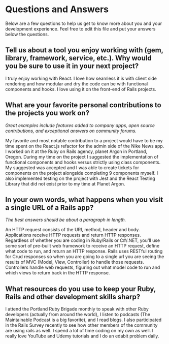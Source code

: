 # Questions and Answers

Below are a few questions to help us get to know more about you and your
development experience. Feel free to edit this file and put your answers
below the questions.

## Tell us about a tool you enjoy working with (gem, library, framework, service, etc.). Why would you be sure to use it in your next project?

I truly enjoy working with React. I love how seamless it is with client side rendering and how modular and dry the code can be with functional components and hooks. I love using it on the front-end of Rails projects.

## What are your favorite personal contributions to the projects you work on?

*Great examples include features added to company apps, open source contributions, and exceptional answers on community forums.*

My favorite and most notable contribution to a project would have to be my time spent on the React.js refactor for the admin side of the Nike News app. I worked on it at the Ruby on Rails agency, planet Argon in Portland, Oregon. During my time on the project I suggested the implementation of functional components and hooks versus strictly using class components. My suggested was accepted and I was able to create tickets for components on the project alongside completing 9 components myself. I also implemented testing on the project with Jest and the React Testing Library that did not exist prior to my time at Planet Argon.


## In your own words, what happens when you visit a single URL of a Rails app?

*The best answers should be about a paragraph in length.*

 An HTTP request consists of the URI, method, header and body. Applications receive HTTP requests and return HTTP responses. Regardless of whether you are coding in Ruby/Rails or C#/.NET, you'll use some sort of pre-built web framework to receive an HTTP request, define what code to run, and return an HTTP response. Rails uses RESTful routing for Crud responses so when you are going to a single url you are seeing the results of MVC (Model, View, Controller) to handle those requests. Controllers handle web requests, figuring out what model code to run and which views to return back in the HTTP response.

## What resources do you use to keep your Ruby, Rails and other development skills sharp?

I attend the Portland Ruby Brigade monthly to speak with other Ruby developers (actually from around the world), I listen to podcasts (The Maintainable Podcast is a big favorite), and I read blogs. I also participated in the Rails Survey recently to see how other members of the community are using rails as well. I spend a lot of time coding on my own as well. I really love YouTube and Udemy tutorials and I do an edabit problem daily.
